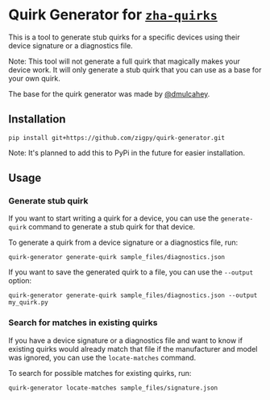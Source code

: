 # Quirk Generator for [`zha-quirks`](https://github.com/zigpy/zha-device-handlers)

This is a tool to generate stub quirks for a specific devices using their device signature or a diagnostics file.

Note: This tool will not generate a full quirk that magically makes your device work. It will only generate a stub quirk that you can use as a base for your own quirk.

The base for the quirk generator was made by [@dmulcahey](https://github.com/dmulcahey).

## Installation

```console
pip install git+https://github.com/zigpy/quirk-generator.git
```

Note: It's planned to add this to PyPi in the future for easier installation.

## Usage

### Generate stub quirk

If you want to start writing a quirk for a device, you can use the `generate-quirk` command to generate a stub quirk for that device.

To generate a quirk from a device signature or a diagnostics file, run:
```console
quirk-generator generate-quirk sample_files/diagnostics.json
```

If you want to save the generated quirk to a file, you can use the `--output` option:
```console
quirk-generator generate-quirk sample_files/diagnostics.json --output my_quirk.py
```

### Search for matches in existing quirks

If you have a device signature or a diagnostics file and want to know if existing quirks would already match that file if the manufacturer and model was ignored, you can use the `locate-matches` command.

To search for possible matches for existing quirks, run:
```console
quirk-generator locate-matches sample_files/signature.json
```

